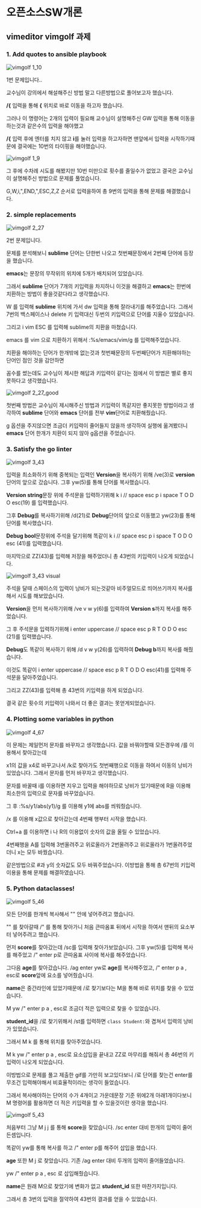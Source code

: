 # 오픈소스SW개론
## vimeditor vimgolf 과제



### 1. Add quotes to ansible playbook

![vimgolf 1_10](https://user-images.githubusercontent.com/71830573/144048836-9ae3cd12-e431-4031-9c8a-9c4bf3e6a8d4.gif)

1번 문제입니다..

교수님이 강의에서 해설해주신 방법 말고 다른방법으로 풀어보고자 했습니다.

**/{** 입력을 통해 **{** 위치로 바로 이동을 하고자 했습니다.

그러나 이 명령어는 2개의 입력이 필요해 교수님이 설명해주신 GW 입력을 통해 이동을 하는것과 같은수의 입력을 해야했고

**/{** 입력 후에 엔터를 치지 않고 **i**를 눌러 입력을 하고자하면 맨앞에서 입력을 시작하기때문에 결국에는 10번의 타이핑을 해야했습니다.

![vimgolf 1_9](https://user-images.githubusercontent.com/71830573/144050386-1ae73011-c85b-4d40-bf3b-6e7139d73f5c.gif)

그 후에 수차례 시도를 해봤지만 10번 미만으로 횟수를 줄일수가 없었고 결국은 교수님이 설명해주신 방법으로 문제를 풀었습니다.

G,W,i,",END,",ESC,Z,Z 순서로 입력을하여 총 9번의 입력을 통해 문제를 해결했습니다.

### 2. simple replacements

![vimgolf 2_27](https://user-images.githubusercontent.com/71830573/144053931-d7b91554-ee68-442b-82d8-58654feac955.gif)

2번 문제입니다.

문제를 분석해보니 **sublime** 단어는 단한번 나오고 첫번째문장에서 2번째 단어에 등장을 했습니다.

**emacs**는 문장의 무작위의 위치에 5개가 배치되어 있었습니다.

그래서 **sublime** 단어가 7개의 키입력을 차지하니 이것을 해결하고 **emacs**는 한번에 치환하는 방법이 좋을것같다라고 생각했습니다.

W 를 입력해 **sublime** 위치에 가서 dw 입력을 통해 잘라내기를 해주었습니다. 그래서 7번의 백스페이스나 delete 키 입력대신 두번의 키입력으로 단어를 지울수 있었습니다.

그리고 i vim ESC 를 입력해 sublime의 치환을 마쳤습니다. 

emacs 를 vim 으로 치환하기 위해서 :%s/emacs/vim/g 를 입력해주었습니다.

치환을 해야하는 단어가 한개밖에 없는것과 첫번째문장의 두번째단어가 치환해야하는 단어인 점인 것을 감안하면

꼼수를 썼는데도 교수님이 제시한 해답과 키입력이 같다는 점에서 이 방법은 별로 좋지 못하다고 생각했습니다.

![vimgolf 2_27_good](https://user-images.githubusercontent.com/71830573/144056605-df6e5973-50aa-425c-85f9-cb2e4fa1c9b5.gif)

첫번째 방법은 교수님이 제시해주신 방법과 키입력이 똑같지만 좋지못한 방법이라고 생각하여 **sublime** 단어와 **emacs** 단어를 전부 **vim**단어로 치환해줬습니다.

g 옵션을 주지않으면 조금더 키입력이 줄어들지 않을까 생각하여 실행에 옮겨봤더니 **emacs** 단어 한개가 치환이 되지 않아 g옵션을 주었습니다.

### 3. Satisfy the go linter

![vimgolf 3_43](https://user-images.githubusercontent.com/71830573/144063208-d9e17f97-bc40-418a-8895-9598a1034afd.gif)

입력을 최소화하기 위해 중복되는 입력인 **Version**을 복사하기 위해 /ve(3)로 **version** 단어의 앞으로 갔습니다. 그후 yw(5)를 통해 단어를 복사했습니다.

**Version string**문장 위에 주석문을 입력하기위해 k i // space esc p i space T O D O esc(19) 를 입력했습니다.

그후 **Debug**를 복사하기위해 /d(21)로 **Debug**단어의 앞으로 이동했고 yw(23)를 통해 단어를 복사했습니다.

**Debug bool**문장위에 주석을 달기위해 똑같이 k i // space esc p i space T O D O esc (41)를 입력했습니다.

마지막으로 ZZ(43)를 입력해 저장을 해주었더니 총 43번의 키입력이 나오게 되었습니다.

![vimgolf 3_43 visual](https://user-images.githubusercontent.com/71830573/144069066-38b74334-d411-4b6e-a20d-8eb0ae3dd3b2.gif)

주석을 달때 스페이스의 입력이 낭비가 되는것같아 비주얼모드로 띄어쓰기까지 복사를 해서 시도를 해보았습니다.

**Version**을 먼저 복사하기위해 /ve v w y(6)를 입력하여 **Version s**까지 복사를 해주었습니다.

그 후 주석문을 입력하기위해 i enter uppercase // space esc p R T O D O esc (21)를 입력했습니다.

**Debug**도 똑같이 복사하기 위해 /d v w y(26)를 입력하여 **Debug b**까지 복사를 해줬습니다.

이것도 똑같이 i enter uppercase // space esc p R T O D O esc(41)를 입력해 주석문을 달아주었습니다.

그리고 ZZ(43)를 입력해 총 43번의 키입력을 하게 되었습니다.

결국 같은 횟수의 키입력이 나와서 더 좋은 결과는 못얻게되었습니다.

### 4. Plotting some variables in python

![vimgolf 4_67](https://user-images.githubusercontent.com/71830573/144087902-8d3e32f9-7361-42ff-9a83-874515f24543.gif)

이 문제는 제일먼저 문자를 바꾸자고 생각했습니다. 값을 바꿔야할때 모든경우에 /를 이용해서 찾아갔는데

x1의 값을 x4로 바꾸고나서 /k로 찾아가도 첫번째행으로 이동을 하여서 이동의 낭비가 있었습니다. 그래서 문자를 먼저 바꾸자고 생각했습니다.

문자를 바꿀때 i를 이용하면 지우고 입력을 해야하므로 낭비가 있기때문에 R을 이용해 최소한의 입력으로 문자를 바꾸었습니다.

그 후 :%s/y1/abs(y1)/g 를 이용해 y1에 abs를 씌워줬습니다.

/x 를 이용해 x값으로 찾아갔는데 4번째 행부터 시작을 했습니다.

Ctrl+a 를 이용하면 i 나 R의 이용없이 숫자의 값을 올릴 수 있었습니다.

4번째행을 A를 입력해 3번올려주고 위로올라가 2번올려주고 위로올라가 1번올려주었더니 x는 모두 바꿨습니다.

같은방법으로 #과 y의 숫자값도 모두 바꿔주었습니다. 이방법을 통해 총 67번의 키입력이용을 통해 문제를 해결하였습니다.


### 5. Python dataclasses!


![vimgolf 5_46](https://user-images.githubusercontent.com/71830573/144077465-0b9ab727-80eb-4cf6-babe-6c4d8e4e586c.gif)

모든 단어를 한개씩 복사해서 "" 안에 넣어주려고 했습니다.

"" 를 찾아갈때 /" 를 통해 찾아가니 처음 큰따옴표 뒤에서 시작을 하여서 맨뒤의 요소부터 넣어주려고 했습니다.

먼저 **score**를 찾아갔는데 /sc를 입력해 찾아가보았습니다. 그후 yw(5)를 입력해 복사를 해주었고 /" enter p로 큰따옴표 사이에 복사를 해주었습니다.

그다음 **age**를 찾아갔습니다. /ag enter yw로 **age**를 복사해주었고, /" enter p a , esc로 **score**앞에 요소를 넣어줬습니다.

**name**은 중간라인에 있었기때문에 /로 찾기보다는 M을 통해 바로 위치를 찾을 수 있었습니다.

M yw /" enter p a , esc로 조금더 적은 입력으로 찾을 수 있었습니다.

**student_id**을 /로 찾기위해서 /st를 입력하면 ```class Student:```와 겹쳐서 입력의 낭비가 있었습니다.

그래서 M k 를 통해 위치를 찾아주었습니다.

M k yw /" enter p a , esc로 요소삽입을 끝내고 ZZ로 마무리를 해줘서 총 46번의 키입력이 나오게 되었습니다.

이방법으로 문제를 풀고 제출한 gif를 가만히 보고있다보니 /로 단어를 찾는건 enter를 무조건 입력해야해서 비효율적이라는 생각이 들었습니다.

그래서 복사해야하는 단어의 수가 4개이고 가운데문장 기준 위에2개 아래1개이다보니 M 명령어를 활용하면 더 적은 키입력을 할 수 있을것이란 생각을 했습니다.

![vimgolf 5_43](https://user-images.githubusercontent.com/71830573/144081683-342cdcc6-b933-4935-a8a4-2a347a9e4094.gif)

처음부터 그냥 M j j 를 통해 **score**을 찾았습니다. /sc enter 대비 한개의 입력이 줄어든셈입니다.

똑같이 yw를 통해 복사를 하고 /" enter p를 해주어 삽입을 했습니다.

**age** 또한 M j 로 찾았습니다. 기존 /ag enter 대비 두개의 입력이 줄어들었습니다.

yw /" enter p a , esc 로 삽입해줬습니다.

**name**은 원래 M으로 찾았기에 변화가 없고 **student_id** 또한 마찬가지입니다.

그래서 총 3번의 입력을 절약하여 43번의 결과를 얻을 수 있었습니다.

